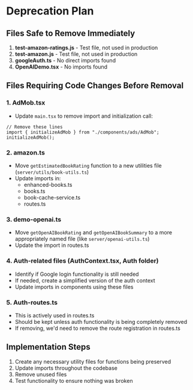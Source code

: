 # Deprecation Plan

## Files Safe to Remove Immediately
1. **test-amazon-ratings.js** - Test file, not used in production
2. **test-amazon.js** - Test file, not used in production
3. **googleAuth.ts** - No direct imports found
4. **OpenAIDemo.tsx** - No imports found

## Files Requiring Code Changes Before Removal

### 1. AdMob.tsx
- Update `main.tsx` to remove import and initialization call:
```tsx
// Remove these lines
import { initializeAdMob } from "./components/ads/AdMob";
initializeAdMob();
```

### 2. amazon.ts
- Move `getEstimatedBookRating` function to a new utilities file (`server/utils/book-utils.ts`)
- Update imports in:
  - enhanced-books.ts
  - books.ts
  - book-cache-service.ts
  - routes.ts

### 3. demo-openai.ts
- Move `getOpenAIBookRating` and `getOpenAIBookSummary` to a more appropriately named file (like `server/openai-utils.ts`)
- Update the import in routes.ts

### 4. Auth-related files (AuthContext.tsx, Auth folder)
- Identify if Google login functionality is still needed
- If needed, create a simplified version of the auth context
- Update imports in components using these files

### 5. Auth-routes.ts
- This is actively used in routes.ts
- Should be kept unless auth functionality is being completely removed
- If removing, we'd need to remove the route registration in routes.ts

## Implementation Steps
1. Create any necessary utility files for functions being preserved
2. Update imports throughout the codebase
3. Remove unused files
4. Test functionality to ensure nothing was broken
